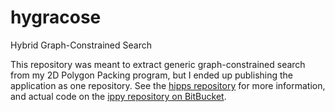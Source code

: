 # hygracose
Hybrid Graph-Constrained Search

This repository was meant to extract generic graph-constrained search from my 2D Polygon Packing program, but I ended up publishing the application as one repository. See the [hipps repository](https://github.com/hsandt/hipps) for more information, and actual code on the [ippy repository on BitBucket](https://bitbucket.org/hsandt/ippy).
